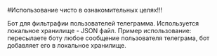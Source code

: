#Использование чисто в ознакомительных целях!!!

Бот для фильтрафии пользователей телеграмма. Используется локальное хранилище - JSON файл.
Пример использование: пересылаете боту любое сообщение пользователя телеграма, бот добавляет его в локальное хранилище.
